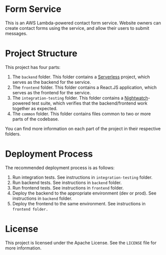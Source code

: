 # Form Service

This is an AWS Lambda-powered contact form service.  Website owners can create contact forms using the service, and allow their users to submit messages.

# Project Structure

This project has four parts:

1. The `backend` folder.  This folder contains a [Serverless](https://github.com/serverless/serverless) project, which serves as the backend for the service.
2. The `frontend` folder.  This folder contains a React.JS application, which serves as the frontend for the service.
3. The `integration-testing` folder.  This folder contains a [Nightwatch](https://github.com/nightwatchjs/nightwatch)-powered test suite, which verifies that the backend/frontend work together as expected.
4. The `common` folder.  This folder contains files common to two or more parts of the codebase.

You can find more information on each part of the project in their respective folders.

# Deployment Process

The recommended deployment process is as follows:

1. Run integration tests.  See instructions in `integration-testing` folder.
2. Run backend tests.  See instructions in `backend` folder.
3. Run frontend tests.  See instructions in `frontend` folder.
4. Deploy the backend to the appropriate environment (dev or prod).  See instructions in `backend` folder.
5. Deploy the frontend to the same environment.  See instructions in `frontend folder.`

# License

This project is licensed under the Apache License.  See the `LICENSE` file for more information.
